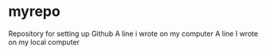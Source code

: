# myrepo
Repository for setting up Github
A line i wrote on my computer
A line I wrote on my local computer
